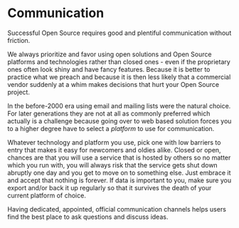 # Communication

Successful Open Source requires good and plentiful communication without
friction.

We always prioritize and favor using open solutions and Open Source platforms
and technologies rather than closed ones - even if the proprietary ones often
look shiny and have fancy features. Because it is better to practice what we
preach and because it is then less likely that a commercial vendor suddenly at
a whim makes decisions that hurt your Open Source project.

In the before-2000 era using email and mailing lists were the natural choice.
For later generations they are not at all as commonly preferred which actually
is a challenge because going over to web based solution forces you to a higher
degree have to select a *platform* to use for communication.

Whatever technology and platform you use, pick one with low barriers to entry
that makes it easy for newcomers and oldies alike. Closed or open, chances are
that you will use a service that is hosted by others so no matter which you
run with, you will always risk that the service gets shut down abruptly one
day and you get to move on to something else. Just embrace it and accept that
nothing is forever. If data is important to you, make sure you export and/or
back it up regularly so that it survives the death of your current platform of
choice.

Having dedicated, appointed, official communication channels helps users find
the best place to ask questions and discuss ideas.
